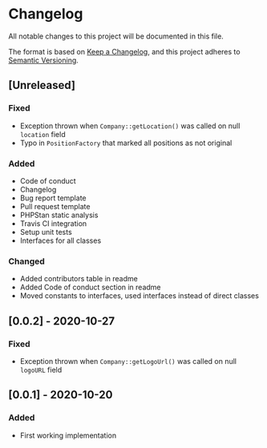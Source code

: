# Changelog

All notable changes to this project will be documented in this file.

The format is based on [Keep a Changelog](https://keepachangelog.com/en/1.0.0/),
and this project adheres to [Semantic Versioning](https://semver.org/spec/v2.0.0.html).

## [Unreleased]

### Fixed

- Exception thrown when `Company::getLocation()` was called on null `location` field
- Typo in `PositionFactory` that marked all positions as not original

### Added

- Code of conduct
- Changelog
- Bug report template
- Pull request template
- PHPStan static analysis
- Travis CI integration
- Setup unit tests
- Interfaces for all classes

### Changed

- Added contributors table in readme
- Added Code of conduct section in readme
- Moved constants to interfaces, used interfaces instead of direct classes

## [0.0.2] - 2020-10-27

### Fixed

- Exception thrown when `Company::getLogoUrl()` was called on null `logoURL` field

## [0.0.1] - 2020-10-20

### Added

- First working implementation